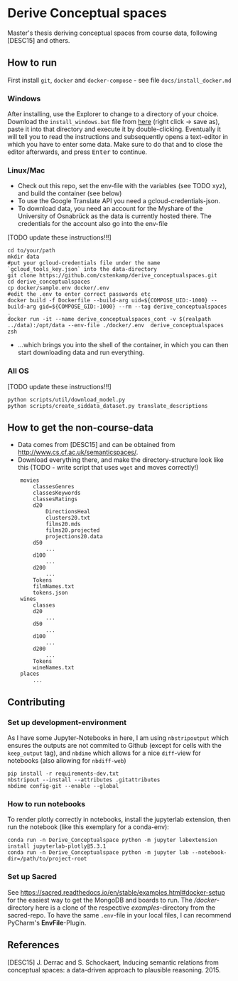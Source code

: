 # Derive Conceptual spaces

Master's thesis deriving conceptual spaces from course data, following [DESC15] and others.

## How to run

First install `git`, `docker` and `docker-compose` - see file `docs/install_docker.md`

### Windows
After installing, use the Explorer to change to a directory of your choice. Download the `install_windows.bat` file from [here](https://raw.githubusercontent.com/cstenkamp/derive_conceptualspaces/main/install_windows.bat) (right click -> save as), paste it into that directory and execute it by double-clicking. Eventually it will tell you to read the instructions and subsequently opens a text-editor in which you have to enter some data. Make sure to do that and to close the editor afterwards, and press <kbd>Enter</kbd> to continue.

### Linux/Mac
* Check out this repo, set the env-file with the variables (see TODO xyz), and build the container (see below)
* To use the Google Translate API you need a gcloud-credentials-json.  
* To download data, you need an account for the Myshare of the University of Osnabrück as the data is currently hosted there. The credentials for the account also go into the env-file  

[TODO update these instructions!!!]
```
cd to/your/path
mkdir data
#put your gcloud-credentials file under the name `gcloud_tools_key.json` into the data-directory
git clone https://github.com/cstenkamp/derive_conceptualspaces.git
cd derive_conceptualspaces
cp docker/sample.env docker/.env
#edit the .env to enter correct passwords etc
docker build -f Dockerfile --build-arg uid=${COMPOSE_UID:-1000} --build-arg gid=${COMPOSE_GID:-1000} --rm --tag derive_conceptualspaces .
docker run -it --name derive_conceptualspaces_cont -v $(realpath ../data):/opt/data --env-file ./docker/.env  derive_conceptualspaces zsh
```
* ...which brings you into the shell of the container, in which you can then start downloading data and run everything.

### All OS
[TODO update these instructions!!!]
```
python scripts/util/download_model.py
python scripts/create_siddata_dataset.py translate_descriptions
```


## How to get the non-course-data

* Data comes from [DESC15] and can be obtained from http://www.cs.cf.ac.uk/semanticspaces/.
* Download everything there, and make the directory-structure look like this (TODO - write script that uses `wget` and moves correctly!)
```
    movies
        classesGenres
        classesKeywords
        classesRatings
        d20
            DirectionsHeal
            clusters20.txt
            films20.mds
            films20.projected
            projections20.data
        d50
            ...
        d100
            ...
        d200
            ...
        Tokens
        filmNames.txt
        tokens.json
    wines
        classes
        d20
            ...
        d50
            ...
        d100
            ...
        d200
            ...
        Tokens
        wineNames.txt
    places
        ...
```
## Contributing

### Set up development-environment

As I have some Jupyter-Notebooks in here, I am using `nbstripoutput` which ensures the outputs are not commited to Github (except for cells with the `keep_output` tag), and `nbdime` which allows for a nice `diff`-view for notebooks (also allowing for `nbdiff-web`)
```
pip install -r requirements-dev.txt
nbstripout --install --attributes .gitattributes
nbdime config-git --enable --global
```

### How to run notebooks

To render plotly correctly in notebooks, install the jupyterlab extension, then run the notebook (like this exemplary for a conda-env):
```
conda run -n Derive_Conceptualspace python -m jupyter labextension install jupyterlab-plotly@5.3.1
conda run -n Derive_Conceptualspace python -m jupyter lab --notebook-dir=/path/to/project-root
```


### Set up Sacred

See https://sacred.readthedocs.io/en/stable/examples.html#docker-setup for the easiest way to get the MongoDB and boards to run. The */docker*-directory here is a clone of the respective *examples*-directory from the sacred-repo. To have the same `.env`-file in your local files, I can recommend PyCharm's **EnvFile**-Plugin.

## References

[DESC15] J. Derrac and S. Schockaert, Inducing semantic relations from conceptual spaces: a data-driven approach to plausible reasoning. 2015.